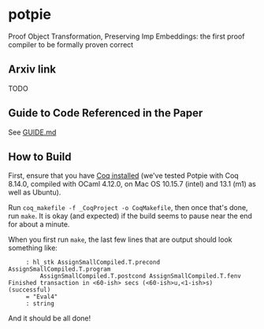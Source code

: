 # potpie
Proof Object Transformation, Preserving Imp Embeddings: the first proof compiler to be formally proven correct

## Arxiv link
TODO

## Guide to Code Referenced in the Paper

See [GUIDE.md](guide.md)

## How to Build

First, ensure that you have [Coq installed](https://coq.inria.fr/opam-using.html) (we've tested Potpie with
Coq 8.14.0, compiled with OCaml 4.12.0, on Mac OS 10.15.7 (intel) and
13.1 (m1) as well as Ubuntu).

Run `coq_makefile -f _CoqProject -o CoqMakefile`, then once that's
done, run `make`. It is okay (and expected) if the build seems to
pause near the end for about a minute.

When you first run `make`, the last few lines that are output should
look something like:

```
     : hl_stk AssignSmallCompiled.T.precond AssignSmallCompiled.T.program
         AssignSmallCompiled.T.postcond AssignSmallCompiled.T.fenv
Finished transaction in <60-ish> secs (<60-ish>u,<1-ish>s) (successful)
     = "Eval4"
     : string
```

And it should be all done!
